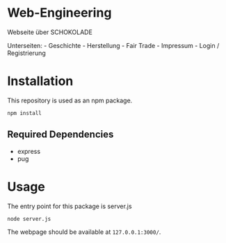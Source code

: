 # Web-Engineering
 Webseite über SCHOKOLADE

 Unterseiten:
    - Geschichte 
    - Herstellung 
    - Fair Trade
    - Impressum
    - Login / Registrierung

# Installation
 This repository is used as an npm package.

   ```
   npm install
   ```

## Required Dependencies
  - express
  - pug

# Usage
 The entry point for this package is server.js

   ```
   node server.js
   ```
 
 The webpage should be available at `127.0.0.1:3000/`.
